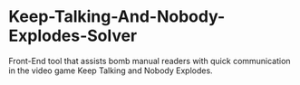 # Keep-Talking-And-Nobody-Explodes-Solver
Front-End tool that assists bomb manual readers with quick communication in the video game Keep Talking and Nobody Explodes.
